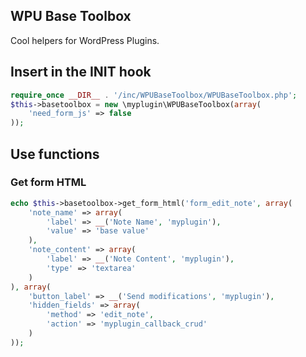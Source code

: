 WPU Base Toolbox
---

Cool helpers for WordPress Plugins.

## Insert in the INIT hook

```php
require_once __DIR__ . '/inc/WPUBaseToolbox/WPUBaseToolbox.php';
$this->basetoolbox = new \myplugin\WPUBaseToolbox(array(
    'need_form_js' => false
));
```

## Use functions


### Get form HTML

```php
echo $this->basetoolbox->get_form_html('form_edit_note', array(
    'note_name' => array(
        'label' => __('Note Name', 'myplugin'),
        'value' => 'base value'
    ),
    'note_content' => array(
        'label' => __('Note Content', 'myplugin'),
        'type' => 'textarea'
    )
), array(
    'button_label' => __('Send modifications', 'myplugin'),
    'hidden_fields' => array(
        'method' => 'edit_note',
        'action' => 'myplugin_callback_crud'
    )
));
```
